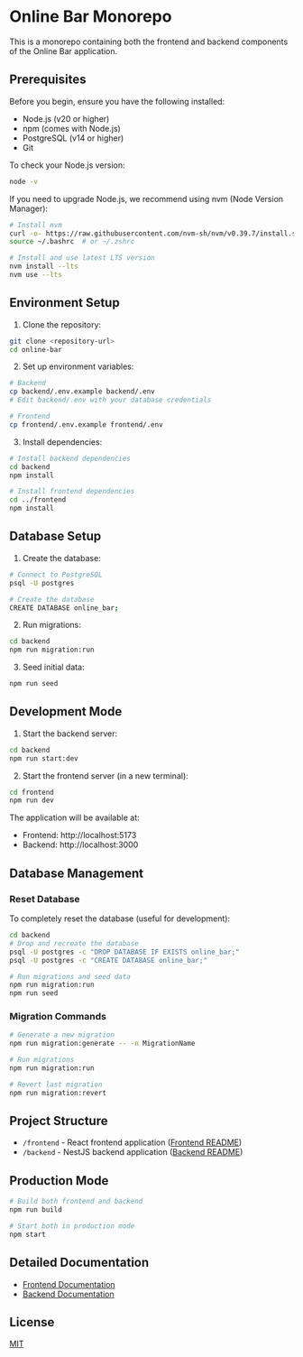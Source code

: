# Online Bar Monorepo

This is a monorepo containing both the frontend and backend components of the Online Bar application.

## Prerequisites

Before you begin, ensure you have the following installed:
- Node.js (v20 or higher)
- npm (comes with Node.js)
- PostgreSQL (v14 or higher)
- Git

To check your Node.js version:
```bash
node -v
```

If you need to upgrade Node.js, we recommend using nvm (Node Version Manager):
```bash
# Install nvm
curl -o- https://raw.githubusercontent.com/nvm-sh/nvm/v0.39.7/install.sh | bash
source ~/.bashrc  # or ~/.zshrc

# Install and use latest LTS version
nvm install --lts
nvm use --lts
```

## Environment Setup

1. Clone the repository:
```bash
git clone <repository-url>
cd online-bar
```

2. Set up environment variables:
```bash
# Backend
cp backend/.env.example backend/.env
# Edit backend/.env with your database credentials

# Frontend
cp frontend/.env.example frontend/.env
```

3. Install dependencies:
```bash
# Install backend dependencies
cd backend
npm install

# Install frontend dependencies
cd ../frontend
npm install
```

## Database Setup

1. Create the database:
```bash
# Connect to PostgreSQL
psql -U postgres

# Create the database
CREATE DATABASE online_bar;
```

2. Run migrations:
```bash
cd backend
npm run migration:run
```

3. Seed initial data:
```bash
npm run seed
```

## Development Mode

1. Start the backend server:
```bash
cd backend
npm run start:dev
```

2. Start the frontend server (in a new terminal):
```bash
cd frontend
npm run dev
```

The application will be available at:
- Frontend: http://localhost:5173
- Backend: http://localhost:3000

## Database Management

### Reset Database
To completely reset the database (useful for development):
```bash
cd backend
# Drop and recreate the database
psql -U postgres -c "DROP DATABASE IF EXISTS online_bar;"
psql -U postgres -c "CREATE DATABASE online_bar;"

# Run migrations and seed data
npm run migration:run
npm run seed
```

### Migration Commands
```bash
# Generate a new migration
npm run migration:generate -- -n MigrationName

# Run migrations
npm run migration:run

# Revert last migration
npm run migration:revert
```

## Project Structure

- `/frontend` - React frontend application ([Frontend README](./frontend/README.md))
- `/backend` - NestJS backend application ([Backend README](./backend/README.md))

## Production Mode

```bash
# Build both frontend and backend
npm run build

# Start both in production mode
npm start
```

## Detailed Documentation

- [Frontend Documentation](./frontend/README.md)
- [Backend Documentation](./backend/README.md)

## License

[MIT](LICENSE)
